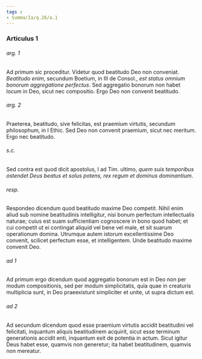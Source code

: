 ```yaml
---
tags : 
- Summa/Ia/q.26/a.1
---
```


### Articulus 1

###### arg. 1
Ad primum sic proceditur. Videtur quod beatitudo Deo non conveniat. *Beatitudo enim*, secundum Boetium, in III de Consol., *est status omnium bonorum aggregatione perfectus*. Sed aggregatio bonorum non habet locum in Deo, sicut nec compositio. Ergo Deo non convenit beatitudo.

###### arg. 2
Praeterea, beatitudo, sive felicitas, est praemium virtutis, secundum philosophum, in I Ethic. Sed Deo non convenit praemium, sicut nec meritum. Ergo nec beatitudo.

###### s.c.
Sed contra est quod dicit apostolus, I ad Tim. ultimo, *quem suis temporibus ostendet Deus beatus et solus potens, rex regum et dominus dominantium*.

###### resp.
Respondeo dicendum quod beatitudo maxime Deo competit. Nihil enim aliud sub nomine beatitudinis intelligitur, nisi bonum perfectum intellectualis naturae; cuius est suam sufficientiam cognoscere in bono quod habet; et cui competit ut ei contingat aliquid vel bene vel male, et sit suarum operationum domina. Utrumque autem istorum excellentissime Deo convenit, scilicet perfectum esse, et intelligentem. Unde beatitudo maxime convenit Deo.

###### ad 1
Ad primum ergo dicendum quod aggregatio bonorum est in Deo non per modum compositionis, sed per modum simplicitatis, quia quae in creaturis multiplicia sunt, in Deo praeexistunt simpliciter et unite, ut supra dictum est.

###### ad 2
Ad secundum dicendum quod esse praemium virtutis accidit beatitudini vel felicitati, inquantum aliquis beatitudinem acquirit, sicut esse terminum generationis accidit enti, inquantum exit de potentia in actum. Sicut igitur Deus habet esse, quamvis non generetur; ita habet beatitudinem, quamvis non mereatur.

